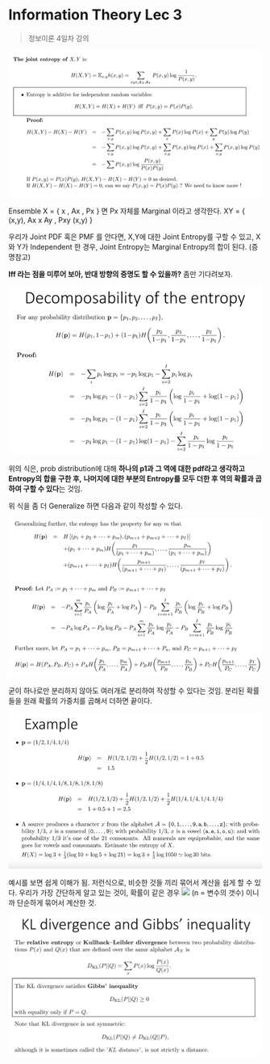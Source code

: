 # Information Theory Lec 3

> 정보이론 4일차 강의



![image-20200330151945419](images/image-20200330151945419.png)

Ensemble X = { x , Ax , Px } 면 Px 자체를 Marginal 이라고 생각한다. XY = { (x,y), Ax x Ay , Pxy (x,y) }

우리가 Joint PDF 혹은 PMF 를 안다면, X,Y에 대한 Joint Entropy를 구할 수 있고, X와 Y가 Independent 한 경우, Joint Entropy는 Marginal Entropy의 합이 된다. (증명참고)



**Iff 라는 점을 미루어 보아, 반대 방향의 증명도 할 수 있을까?** 좀만 기다려보자.



![image-20200330152843587](images/image-20200330152843587.png)

 위의 식은, prob distribution에 대해 **하나의 p1과 그 역에 대한 pdf라고 생각하고 Entropy의 합을 구한 후,** **나머지에 대한 부분의 Entropy를 모두 더한 후 역의 확률과 곱하여 구할 수 있다**는 것임. 



위 식을 좀 더 Generalize 하면 다음과 같이 작성할 수 있다.

![image-20200330154532747](images/image-20200330154532747.png)

굳이 하나로만 분리하지 않아도 여러개로 분리하여 작성할 수 있다는 것임. 분리된 확률들을 원래 확률의 가중치를 곱해서 더하면 끝이다.



![image-20200330160910548](images/image-20200330160910548.png)

예시를 보면 쉽게 이해가 됨. 저런식으로, 비슷한 것들 끼리 묶어서 계산을 쉽게 할 수 있다. 우리가 가장 간단하게 알고 있는 것이, 확률이 같은 경우 <img src="https://render.githubusercontent.com/render/math?math=H(p) = log_2 |n|"> (n = 변수의 갯수) 이니까 단순하게 묶어서 계산한 것.



![image-20200330162327737](images/image-20200330162327737.png)

